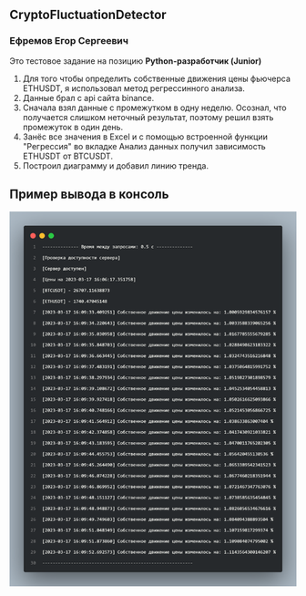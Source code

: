## CryptoFluctuationDetector
### Ефремов Егор Сергеевич
Это тестовое задание на позицию **Python-разработчик (Junior)**

 1. Для того чтобы определить собственные движения цены фьючерса
		ETHUSDT, я использовал метод регрессинного анализа. 
 2. Данные брал с api сайта binance. 
 3. Сначала взял данные с промежутком в одну неделю. Осознал, что
	    получается слишком неточный результат, поэтому решил взять
	    промежуток в один день.
 4. Занёс все значения в Excel и с помощью встроенной функции
	    "Регрессия" во вкладке Анализ данных получил зависимость ETHUSDT от
	    BTCUSDT.
 5. Построил диаграмму и добавил линию тренда.

## Пример вывода в консоль

![Пример вывода в консоль](https://github.com/EfremovEgor/CryptoFluctuationDetector/blob/main/images/output.png?raw=true)